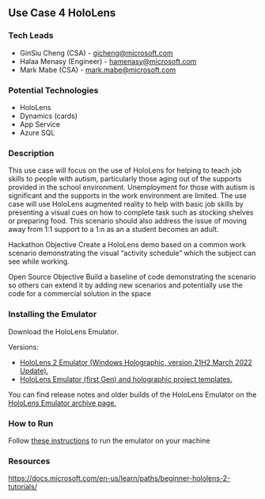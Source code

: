 ## Use Case 4 HoloLens 

### Tech Leads
- GinSiu Cheng (CSA) - gicheng@microsoft.com  
- Halaa Menasy (Engineer) - hamenasy@microsoft.com 
- Mark Mabe (CSA) - mark.mabe@microsoft.com

### Potential Technologies
- HoloLens
- Dynamics (cards)
- App Service
- Azure SQL



### Description
This use case will focus on the use of HoloLens for helping to teach job skills to people with autism, particularly those aging out of
the supports provided in the school environment. Unemployment for those with autism is significant and the supports in the work
environment are limited. The use case will use HoloLens augmented reality to help with basic job skills by presenting a visual cues
on how to complete task such as stocking shelves or preparing food. This scenario should also address the issue of moving away
from 1:1 support to a 1:n as an a student becomes an adult.

Hackathon Objective Create a HoloLens demo based on a common work scenario demonstrating the visual “activity schedule” which the subject can see
while working.

Open Source Objective Build a baseline of code demonstrating the scenario so others can extend it by adding new scenarios and potentially use the code
for a commercial solution in the space

### Installing the Emulator 

Download the HoloLens Emulator.

Versions:

- [HoloLens 2 Emulator (Windows Holographic, version 21H2 March 2022 Update).](https://go.microsoft.com/fwlink/?linkid=2189132)
- [HoloLens Emulator (first Gen) and holographic project templates.](https://go.microsoft.com/fwlink/?linkid=2065980)

You can find release notes and older builds of the HoloLens Emulator on the [HoloLens Emulator archive page.](https://docs.microsoft.com/en-us/windows/mixed-reality/develop/advanced-concepts/hololens-emulator-archive)

### How to Run 

Follow [these instructions](https://docs.microsoft.com/en-us/windows/mixed-reality/develop/advanced-concepts/using-the-hololens-emulator) to run the emulator on your machine


### Resources 
https://docs.microsoft.com/en-us/learn/paths/beginner-hololens-2-tutorials/
